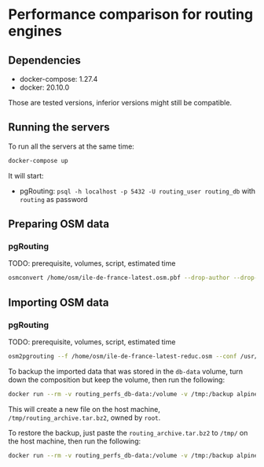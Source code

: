 # Performance comparison for routing engines

## Dependencies

* docker-compose: 1.27.4
* docker: 20.10.0

Those are tested versions, inferior versions might still be compatible.


## Running the servers

To run all the servers at the same time:

```bash
docker-compose up
```

It will start:

* pgRouting: `psql -h localhost -p 5432 -U routing_user routing_db` with `routing` as password


## Preparing OSM data

### pgRouting

TODO: prerequisite, volumes, script, estimated time

```bash
osmconvert /home/osm/ile-de-france-latest.osm.pbf --drop-author --drop-version --out-osm -o=/home/osm/ile-de-france-latest-reduc.osm
```


## Importing OSM data

### pgRouting

TODO: prerequisite, volumes, script, estimated time

```bash
osm2pgrouting --f /home/osm/ile-de-france-latest-reduc.osm --conf /usr/local/share/osm2pgrouting/mapconfig.xml --dbname routing_db --username routing_user --clean
```

To backup the imported data that was stored in the `db-data` volume, turn down the composition but keep the volume, then run the following:

```bash
docker run --rm -v routing_perfs_db-data:/volume -v /tmp:/backup alpine tar -cjf /backup/routing_archive.tar.bz2 -C /volume ./
```

This will create a new file on the host machine, `/tmp/routing_archive.tar.bz2`, owned by `root`.

To restore the backup, just paste the `routing_archive.tar.bz2` to `/tmp/` on the host machine, then run the following:

```bash
docker run --rm -v routing_perfs_db-data:/volume -v /tmp:/backup alpine sh -c "rm -rf /volume/{*,.*} ; tar -C /volume/ -xjf /backup/routing_archive.tar.bz2"
```
